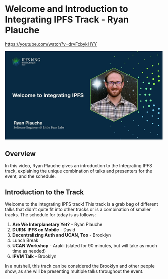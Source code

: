 # Welcome and Introduction to Integrating IPFS Track - Ryan Plauche

<https://youtube.com/watch?v=drvFcbykHYY>

![image for Welcome and Introduction to Integrating IPFS Track - Ryan Plauche](/thing23/drvFcbykHYY.jpg)

## Overview

In this video, Ryan Plauche gives an introduction to the Integrating IPFS track, explaining the unique combination of talks and presenters for the event, and the schedule.

## Introduction to the Track

Welcome to the integrating IPFS track! This track is a grab bag of different talks that didn't quite fit into other tracks or is a combination of smaller tracks. The schedule for today is as follows:

1. **Are We Interplanetary Yet?** - Ryan Plauche
2. **DURN: IPFS on Mobile** - David
3. **Decentralizing Auth and UCAN, Too** - Brooklyn
4. Lunch Break
5. **UCAN Workshop** - Arakli (slated for 90 minutes, but will take as much time as needed)
6. **IPVM Talk** - Brooklyn

In a nutshell, this track can be considered the Brooklyn and other people show, as she will be presenting multiple talks throughout the event.